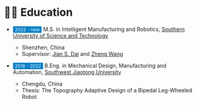 # 👨‍🎓 Education

* <span style="font-size:12px;color:#FFFFFF;background-color:#007ec6;padding:1px 5px 1px 5px;">2022 - now</span> M.S. in Intelligent Manufacturing and Robotics, [Southern University of Science and Technology](https://www.sustech.edu.cn/en/)
    * Shenzhen, China
    * Supervisor: [Jian S. Dai](https://sustech.edu.cn/zh/faculties/daijiansheng.html) and [Zheng Wang](https://mee.sustech.edu.cn/jiaozhiyuangong/896.html)


* <span style="font-size:12px;color:#FFFFFF;background-color:#007ec6;padding:1px 5px 1px 5px;">2018 - 2022</span> B.Eng. in Mechanical Design, Manufacturing and Automation, [Southwest Jiaotong University](https://en.swjtu.edu.cn/)
    * Chengdu, China
    * Thesis: The Topography Adaptive Design of a Bipedal Leg-Wheeled Robot






<!-- # 💼 Services

<!-- ### Journal Reviewer

* [IEEE Transactions on Neural Networks and Learning Systems (TNNLS)](https://ieeexplore.ieee.org/xpl/RecentIssue.jsp?punumber=5962385)

### Program Committee and/or Reviewer for Conferences and Workshops

* [ICCV 2023](https://iccv2023.thecvf.com/) -->

<!-- ### Conference Reviewer

* IEEE/CVF Conference on Computer Vision and Pattern Recognition [(CVPR)](https://ieeexplore.ieee.org/xpl/conhome/1000147/all-proceedings)
* IEEE/CVF International Conference on Computer Vision [(ICCV)](https://ieeexplore.ieee.org/xpl/conhome/1000149/all-proceedings)
* European Conference on Computer Vision [(ECCV)](https://www.ecva.net/index.php#conferences)
* AAAI Conference on Artificial Intelligence [(AAAI)](https://aaai.org/conference/aaai/)
* International Joint Conference on Artificial Intelligence [(IJCAI)](https://www.ijcai.org/)
* IEEE International Conference on Multimedia and Expo [(ICME)](https://ieeexplore.ieee.org/xpl/conhome/1000477/all-proceedings)
* ACM International Conference on Multimedia Retrieval [(ICMR)](http://icmr2024.org/)
* Asian Conference on Computer Vision [(ACCV)](https://link.springer.com/conference/accv)
* International Conference on Pattern Recognition [(ICPR)](https://ieeexplore.ieee.org/xpl/conhome/1000545/all-proceedings)

### Journal Reviewer

* IEEE Transactions on Neural Networks and Learning Systems [(TNNLS)](https://ieeexplore.ieee.org/xpl/RecentIssue.jsp?punumber=5962385)
* ACM Transactions on Intelligent Systems and Technology [(ACM TIST)](https://dl.acm.org/journal/tist)
* Journal of Visual Communication and Image Representation [(JVCI)](https://www.sciencedirect.com/journal/journal-of-visual-communication-and-image-representation)
* Concurrency and Computation: Practice and Experience [(CPE)](https://onlinelibrary.wiley.com/journal/15320634)

### Program Committee for Conferences and Workshops

* Session Chair, The First Westlake Robot Learning Symposium -->

